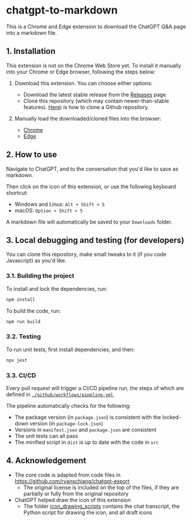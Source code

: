 # chatgpt-to-markdown

This is a Chrome and Edge extension to download the ChatGPT Q&A page into a markdown file.

## 1. Installation

This extension is not on the Chrome Web Store yet. To install it manually into your Chrome or Edge browser, following the steps below:

1. Download this extension. You can choose either options:
    * Download the latest stable release from the [Releases](https://github.com/jsh9/chatgpt-to-markdown/releases) page
    * Clone this repository (which may contain newer-than-stable features). [Here](https://docs.github.com/en/repositories/creating-and-managing-repositories/cloning-a-repository)) is how to clone a Github repository.

2. Manually load the downloaded/cloned files into the browser:
    * [Chrome](https://developer.chrome.com/docs/extensions/mv3/getstarted/development-basics/#load-unpacked)
    * [Edge](https://learn.microsoft.com/en-us/microsoft-edge/extensions-chromium/getting-started/extension-sideloading)

## 2. How to use

Navigate to ChatGPT, and to the conversation that you'd like to save as markdown.

Then click on the icon of this extension, or use the following keyboard shortcut:
- Windows and Linux: `Alt + Shift + 5`
- macOS: `Option + Shift + 5`

A markdown file will automatically be saved to your `Downloads` folder.

## 3. Local debugging and testing (for developers)

You can clone this repository, make small tweaks to it (if you code Javascript) as you'd like.

### 3.1. Building the project

To install and lock the dependencies, run:

```bash
npm install
```

To build the code, run:

```bash
npm run build
```

### 3.2. Testing

To run unit tests, first install dependencies, and then:

```bash
npx jest
```

### 3.3. CI/CD

Every pull request will trigger a CI/CD pipeline run, the steps of which are defined in [`./github/workflows/pipeline.yml`](./github/workflows/pipeline.yml).

The pipeline automatically checks for the following:
- The package version (in `package.json`) is consistent with the locked-down version (in `package-lock.json`)
- Versions in `manifest.json` and `package.json` are consistent
- The unit tests can all pass
- The minified script in `dist` is up to date with the code in `src`

## 4. Acknowledgement

- The core code is adapted from code files in https://github.com/ryanschiang/chatgpt-export
  + The original license is included on the top of the files, if they are partially or fully from the original repository
- ChatGPT helped draw the icon of this extension
  + The folder [icon_drawing_scripts](./icon_drawing_scripts/) contains the chat transcript, the Python script for drawing the icon, and all draft icons
